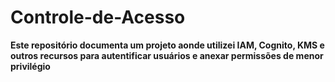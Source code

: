 # Controle-de-Acesso
**Este repositório documenta um projeto aonde utilizei IAM, Cognito, KMS e outros recursos para autentificar usuários e anexar permissões de menor privilégio**  
